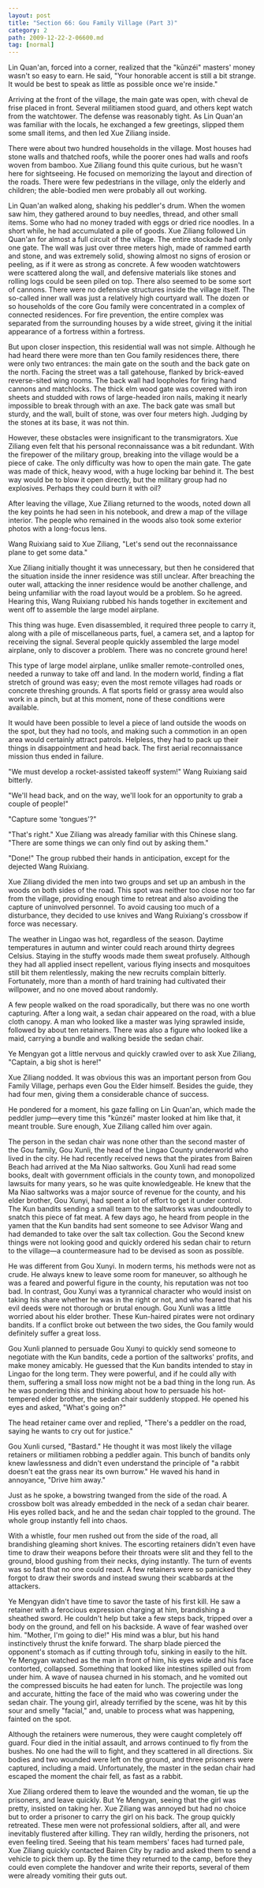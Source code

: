 ```yaml
---
layout: post
title: "Section 66: Gou Family Village (Part 3)"
category: 2
path: 2009-12-22-2-06600.md
tag: [normal]
---
```


Lin Quan'an, forced into a corner, realized that the "kūnzéi" masters' money wasn't so easy to earn. He said, "Your honorable accent is still a bit strange. It would be best to speak as little as possible once we're inside."

Arriving at the front of the village, the main gate was open, with cheval de frise placed in front. Several militiamen stood guard, and others kept watch from the watchtower. The defense was reasonably tight. As Lin Quan'an was familiar with the locals, he exchanged a few greetings, slipped them some small items, and then led Xue Ziliang inside.

There were about two hundred households in the village. Most houses had stone walls and thatched roofs, while the poorer ones had walls and roofs woven from bamboo. Xue Ziliang found this quite curious, but he wasn't here for sightseeing. He focused on memorizing the layout and direction of the roads. There were few pedestrians in the village, only the elderly and children; the able-bodied men were probably all out working.

Lin Quan'an walked along, shaking his peddler's drum. When the women saw him, they gathered around to buy needles, thread, and other small items. Some who had no money traded with eggs or dried rice noodles. In a short while, he had accumulated a pile of goods. Xue Ziliang followed Lin Quan'an for almost a full circuit of the village. The entire stockade had only one gate. The wall was just over three meters high, made of rammed earth and stone, and was extremely solid, showing almost no signs of erosion or peeling, as if it were as strong as concrete. A few wooden watchtowers were scattered along the wall, and defensive materials like stones and rolling logs could be seen piled on top. There also seemed to be some sort of cannons. There were no defensive structures inside the village itself. The so-called inner wall was just a relatively high courtyard wall. The dozen or so households of the core Gou family were concentrated in a complex of connected residences. For fire prevention, the entire complex was separated from the surrounding houses by a wide street, giving it the initial appearance of a fortress within a fortress.

But upon closer inspection, this residential wall was not simple. Although he had heard there were more than ten Gou family residences there, there were only two entrances: the main gate on the south and the back gate on the north. Facing the street was a tall gatehouse, flanked by brick-eaved reverse-sited wing rooms. The back wall had loopholes for firing hand cannons and matchlocks. The thick elm wood gate was covered with iron sheets and studded with rows of large-headed iron nails, making it nearly impossible to break through with an axe. The back gate was small but sturdy, and the wall, built of stone, was over four meters high. Judging by the stones at its base, it was not thin.

However, these obstacles were insignificant to the transmigrators. Xue Ziliang even felt that his personal reconnaissance was a bit redundant. With the firepower of the military group, breaking into the village would be a piece of cake. The only difficulty was how to open the main gate. The gate was made of thick, heavy wood, with a huge locking bar behind it. The best way would be to blow it open directly, but the military group had no explosives. Perhaps they could burn it with oil?

After leaving the village, Xue Ziliang returned to the woods, noted down all the key points he had seen in his notebook, and drew a map of the village interior. The people who remained in the woods also took some exterior photos with a long-focus lens.

Wang Ruixiang said to Xue Ziliang, "Let's send out the reconnaissance plane to get some data."

Xue Ziliang initially thought it was unnecessary, but then he considered that the situation inside the inner residence was still unclear. After breaching the outer wall, attacking the inner residence would be another challenge, and being unfamiliar with the road layout would be a problem. So he agreed. Hearing this, Wang Ruixiang rubbed his hands together in excitement and went off to assemble the large model airplane.

This thing was huge. Even disassembled, it required three people to carry it, along with a pile of miscellaneous parts, fuel, a camera set, and a laptop for receiving the signal. Several people quickly assembled the large model airplane, only to discover a problem. There was no concrete ground here!

This type of large model airplane, unlike smaller remote-controlled ones, needed a runway to take off and land. In the modern world, finding a flat stretch of ground was easy; even the most remote villages had roads or concrete threshing grounds. A flat sports field or grassy area would also work in a pinch, but at this moment, none of these conditions were available.

It would have been possible to level a piece of land outside the woods on the spot, but they had no tools, and making such a commotion in an open area would certainly attract patrols. Helpless, they had to pack up their things in disappointment and head back. The first aerial reconnaissance mission thus ended in failure.

"We must develop a rocket-assisted takeoff system!" Wang Ruixiang said bitterly.

"We'll head back, and on the way, we'll look for an opportunity to grab a couple of people!"

"Capture some 'tongues'?"

"That's right." Xue Ziliang was already familiar with this Chinese slang. "There are some things we can only find out by asking them."

"Done!" The group rubbed their hands in anticipation, except for the dejected Wang Ruixiang.

Xue Ziliang divided the men into two groups and set up an ambush in the woods on both sides of the road. This spot was neither too close nor too far from the village, providing enough time to retreat and also avoiding the capture of uninvolved personnel. To avoid causing too much of a disturbance, they decided to use knives and Wang Ruixiang's crossbow if force was necessary.

The weather in Lingao was hot, regardless of the season. Daytime temperatures in autumn and winter could reach around thirty degrees Celsius. Staying in the stuffy woods made them sweat profusely. Although they had all applied insect repellent, various flying insects and mosquitoes still bit them relentlessly, making the new recruits complain bitterly. Fortunately, more than a month of hard training had cultivated their willpower, and no one moved about randomly.

A few people walked on the road sporadically, but there was no one worth capturing. After a long wait, a sedan chair appeared on the road, with a blue cloth canopy. A man who looked like a master was lying sprawled inside, followed by about ten retainers. There was also a figure who looked like a maid, carrying a bundle and walking beside the sedan chair.

Ye Mengyan got a little nervous and quickly crawled over to ask Xue Ziliang, "Captain, a big shot is here!"

Xue Ziliang nodded. It was obvious this was an important person from Gou Family Village, perhaps even Gou the Elder himself. Besides the guide, they had four men, giving them a considerable chance of success.

He pondered for a moment, his gaze falling on Lin Quan'an, which made the peddler jump—every time this "kūnzéi" master looked at him like that, it meant trouble. Sure enough, Xue Ziliang called him over again.

The person in the sedan chair was none other than the second master of the Gou family, Gou Xunli, the head of the Lingao County underworld who lived in the city. He had recently received news that the pirates from Bairen Beach had arrived at the Ma Niao saltworks. Gou Xunli had read some books, dealt with government officials in the county town, and monopolized lawsuits for many years, so he was quite knowledgeable. He knew that the Ma Niao saltworks was a major source of revenue for the county, and his elder brother, Gou Xunyi, had spent a lot of effort to get it under control. The Kun bandits sending a small team to the saltworks was undoubtedly to snatch this piece of fat meat. A few days ago, he heard from people in the yamen that the Kun bandits had sent someone to see Advisor Wang and had demanded to take over the salt tax collection. Gou the Second knew things were not looking good and quickly ordered his sedan chair to return to the village—a countermeasure had to be devised as soon as possible.

He was different from Gou Xunyi. In modern terms, his methods were not as crude. He always knew to leave some room for maneuver, so although he was a feared and powerful figure in the county, his reputation was not too bad. In contrast, Gou Xunyi was a tyrannical character who would insist on taking his share whether he was in the right or not, and who feared that his evil deeds were not thorough or brutal enough. Gou Xunli was a little worried about his elder brother. These Kun-haired pirates were not ordinary bandits. If a conflict broke out between the two sides, the Gou family would definitely suffer a great loss.

Gou Xunli planned to persuade Gou Xunyi to quickly send someone to negotiate with the Kun bandits, cede a portion of the saltworks' profits, and make money amicably. He guessed that the Kun bandits intended to stay in Lingao for the long term. They were powerful, and if he could ally with them, suffering a small loss now might not be a bad thing in the long run. As he was pondering this and thinking about how to persuade his hot-tempered elder brother, the sedan chair suddenly stopped. He opened his eyes and asked, "What's going on?"

The head retainer came over and replied, "There's a peddler on the road, saying he wants to cry out for justice."

Gou Xunli cursed, "Bastard." He thought it was most likely the village retainers or militiamen robbing a peddler again. This bunch of bandits only knew lawlessness and didn't even understand the principle of "a rabbit doesn't eat the grass near its own burrow." He waved his hand in annoyance, "Drive him away."

Just as he spoke, a bowstring twanged from the side of the road. A crossbow bolt was already embedded in the neck of a sedan chair bearer. His eyes rolled back, and he and the sedan chair toppled to the ground. The whole group instantly fell into chaos.

With a whistle, four men rushed out from the side of the road, all brandishing gleaming short knives. The escorting retainers didn't even have time to draw their weapons before their throats were slit and they fell to the ground, blood gushing from their necks, dying instantly. The turn of events was so fast that no one could react. A few retainers were so panicked they forgot to draw their swords and instead swung their scabbards at the attackers.

Ye Mengyan didn't have time to savor the taste of his first kill. He saw a retainer with a ferocious expression charging at him, brandishing a sheathed sword. He couldn't help but take a few steps back, tripped over a body on the ground, and fell on his backside. A wave of fear washed over him. "Mother, I'm going to die!" His mind was a blur, but his hand instinctively thrust the knife forward. The sharp blade pierced the opponent's stomach as if cutting through tofu, sinking in easily to the hilt. Ye Mengyan watched as the man in front of him, his eyes wide and his face contorted, collapsed. Something that looked like intestines spilled out from under him. A wave of nausea churned in his stomach, and he vomited out the compressed biscuits he had eaten for lunch. The projectile was long and accurate, hitting the face of the maid who was cowering under the sedan chair. The young girl, already terrified by the scene, was hit by this sour and smelly "facial," and, unable to process what was happening, fainted on the spot.

Although the retainers were numerous, they were caught completely off guard. Four died in the initial assault, and arrows continued to fly from the bushes. No one had the will to fight, and they scattered in all directions. Six bodies and two wounded were left on the ground, and three prisoners were captured, including a maid. Unfortunately, the master in the sedan chair had escaped the moment the chair fell, as fast as a rabbit.

Xue Ziliang ordered them to leave the wounded and the woman, tie up the prisoners, and leave quickly. But Ye Mengyan, seeing that the girl was pretty, insisted on taking her. Xue Ziliang was annoyed but had no choice but to order a prisoner to carry the girl on his back. The group quickly retreated. These men were not professional soldiers, after all, and were inevitably flustered after killing. They ran wildly, herding the prisoners, not even feeling tired. Seeing that his team members' faces had turned pale, Xue Ziliang quickly contacted Bairen City by radio and asked them to send a vehicle to pick them up. By the time they returned to the camp, before they could even complete the handover and write their reports, several of them were already vomiting their guts out.